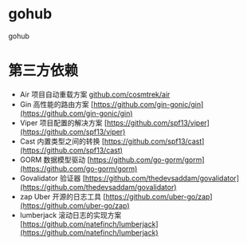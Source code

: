 # gohub
gohub

# 第三方依赖

* Air 项目自动重载方案 [github.com/cosmtrek/air](github.com/cosmtrek/air)
* Gin 高性能的路由方案 [https://github.com/gin-gonic/gin](https://github.com/gin-gonic/gin)
* Viper 项目配置的解决方案 [https://github.com/spf13/viper](https://github.com/spf13/viper)
* Cast 内置类型之间的转换 [https://github.com/spf13/cast](https://github.com/spf13/cast)
* GORM 数据模型驱动 [https://github.com/go-gorm/gorm](https://github.com/go-gorm/gorm)
* Govalidator 验证器 [https://github.com/thedevsaddam/govalidator](https://github.com/thedevsaddam/govalidator)
* zap  Uber 开源的日志工具 [https://github.com/uber-go/zap](https://github.com/uber-go/zap)
* lumberjack 滚动日志的实现方案 [https://github.com/natefinch/lumberjack](https://github.com/natefinch/lumberjack)
